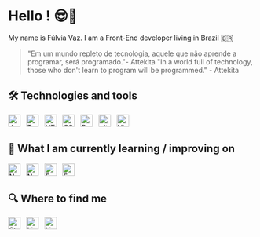 
# Hello ! 😎🖖

  

My name is Fúlvia Vaz. I am a  Front-End developer living in Brazil 🇧🇷
> "Em um mundo repleto de tecnologia, aquele que não aprende a programar, será programado."- Attekita
> "In a world full of technology, those who don't learn to program will be programmed." - Attekita


## 🛠 Technologies and tools



[<img src="https://img.shields.io/badge/JavaScript-282C34?logo=javascript&logoColor=F7DF1E" alt="JavaScript logo" title="JavaScript" height="25" />][tech_tools_anchor]
&nbsp;
[<img src="https://img.shields.io/badge/TypeScript-282C34?logo=typescript&logoColor=3178C6" alt="TypeScript logo" title="TypeScript" height="25" />][tech_tools_anchor]
&nbsp;
[<img src="https://img.shields.io/badge/HTML5-282C34?logo=html5&logoColor=E34F26" alt="HTML5 logo" title="HTML5" height="25" />][tech_tools_anchor]
&nbsp;
[<img src="https://img.shields.io/badge/CSS3-282C34?logo=css3&logoColor=1572B6" alt="CSS3 logo" title="CSS3" height="25" />][tech_tools_anchor]
&nbsp;
[<img src="https://img.shields.io/badge/React-282C34?logo=react&logoColor=61DAFB" alt="React logo" title="React.js / React Native" height="25" />][tech_tools_anchor]
&nbsp;
[<img src="https://img.shields.io/badge/git-282C34?logo=git&logoColor=F05032" alt="git logo" title="git" height="25" />][tech_tools_anchor]
&nbsp;
[<img src="https://img.shields.io/badge/VS%20Code-282C34?logo=visual-studio-code&logoColor=007ACC" alt="Visual Studio Code logo" title="Visual Studio Code" height="25" />][tech_tools_anchor]
 

<a name="learning-next"></a>

  

## 📖 What I am currently learning / improving on

  

[<img src="https://img.shields.io/badge/Node.js-282C34?logo=node.js&logoColor=339933" alt="Node.js logo" title="Node.js" height="25" />][learning_now_anchor]
&nbsp;
[<img src="https://img.shields.io/badge/Next.js-282C34?logo=next.js&logoColor=FFFFFF" alt="Next.js logo" title="Next.js" height="25" />][learning_now_anchor]
&nbsp;
[<img src="https://img.shields.io/badge/Express-282C34?logo=express&logoColor=FFFFFF" alt="Express.js logo" title="Express.js" height="25" />][learning_now_anchor]
&nbsp;
[<img src="https://img.shields.io/badge/SQL-282C34?logo=mysql&logoColor=FFFFFF" alt="Express.js logo" title="Express.js" height="25" />][learning_now_anchor]

  


## 🔍 Where to find me

  

[<img src="https://img.shields.io/badge/Facebook-282C34?logo=facebook&logoColor=0273E3" alt="Stack Overflow logo" title="Stack Overflow" height="25" />](https://www.facebook.com/fulviavaz)
&nbsp;
[<img src="https://img.shields.io/badge/LinkedIn-282C34?logo=linkedin&logoColor=0273E3" alt="LinkedIn logo" title="LinkedIn" height="25" />](https://www.linkedin.com/in/fulviavaz/)
&nbsp;
[<img src="https://img.shields.io/badge/Instagram-282C34?logo=instagram&logoColor=E649B4" alt="LinkedIn logo" title="LinkedIn" height="25" />](https://www.instagram.com/fulviavaz/)

  

[tech_tools_anchor]: #bonjour--

[learning_now_anchor]: #learning-now

[learning_next_anchor]: #learning-next
